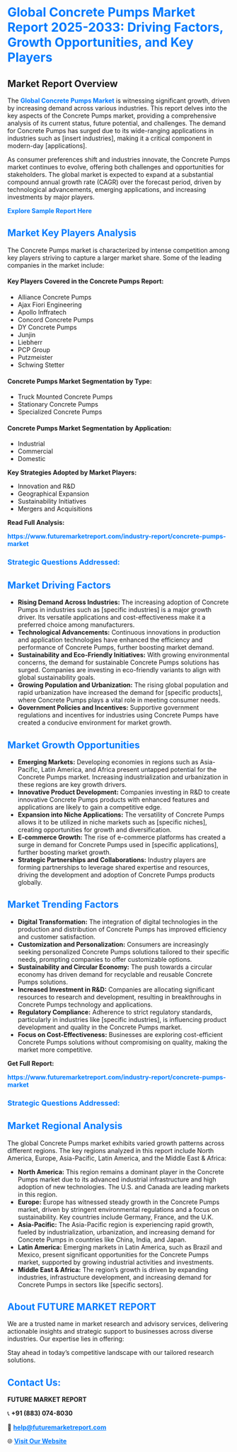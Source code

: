 <h1 style="color: #007BFF;">Global Concrete Pumps Market Report 2025-2033: Driving Factors, Growth Opportunities, and Key Players</h1>

<section id="overview">
<h2>Market Report Overview</h2>
<p>The <a href="https://www.futuremarketreport.com/industry-report/concrete-pumps-market" style="color: #007BFF; text-decoration: none;"><strong>Global Concrete Pumps Market</strong></a> is witnessing significant growth, driven by increasing demand across various industries. This report delves into the key aspects of the Concrete Pumps market, providing a comprehensive analysis of its current status, future potential, and challenges. The demand for Concrete Pumps has surged due to its wide-ranging applications in industries such as [insert industries], making it a critical component in modern-day [applications].</p>
<p>As consumer preferences shift and industries innovate, the Concrete Pumps market continues to evolve, offering both challenges and opportunities for stakeholders. The global market is expected to expand at a substantial compound annual growth rate (CAGR) over the forecast period, driven by technological advancements, emerging applications, and increasing investments by major players.</p>
</section>

<section id="overview">
<p><a href="https://www.futuremarketreport.com/request-sample/reportId=107774" style="color: #007BFF; text-decoration: none;"><strong>Explore Sample Report Here</strong></a></p>
</section>

<section id="key-players">
<h2 style="color: #007BFF;">Market Key Players Analysis</h2>
<p>The Concrete Pumps market is characterized by intense competition among key players striving to capture a larger market share. Some of the leading companies in the market include:</p>
<h4>Key Players Covered in the Concrete Pumps Report:</h4>
<ul><li>Alliance Concrete Pumps</li><li>Ajax Fiori Engineering</li><li>Apollo Inffratech</li><li>Concord Concrete Pumps</li><li>DY Concrete Pumps</li><li>Junjin</li><li>Liebherr</li><li>PCP Group</li><li>Putzmeister</li><li>Schwing Stetter</li></ul>
<h4>Concrete Pumps Market Segmentation by Type:</h4>
<ul><li>Truck Mounted Concrete Pumps</li><li>Stationary Concrete Pumps</li><li>Specialized Concrete Pumps</li></ul>

<h4>Concrete Pumps Market Segmentation by Application:</h4>
<ul><li>Industrial</li><li>Commercial</li><li>Domestic</li></ul>
<p><strong>Key Strategies Adopted by Market Players:</strong></p>
<ul>
<li>Innovation and R&D</li>
<li>Geographical Expansion</li>
<li>Sustainability Initiatives</li>
<li>Mergers and Acquisitions</li>
</ul>
</section>

<section>
<p><strong>Read Full Analysis: </strong></p><a href="https://www.futuremarketreport.com/industry-report/concrete-pumps-market" style="color: #007BFF; text-decoration: none;"><strong>https://www.futuremarketreport.com/industry-report/concrete-pumps-market</strong></a>
<h3 style="color: #007BFF;">Strategic Questions Addressed:</h3>
</section>

<section id="driving-factors">
<h2 style="color: #007BFF;">Market Driving Factors</h2>
<ul>
<li><strong>Rising Demand Across Industries:</strong> The increasing adoption of Concrete Pumps in industries such as [specific industries] is a major growth driver. Its versatile applications and cost-effectiveness make it a preferred choice among manufacturers.</li>
<li><strong>Technological Advancements:</strong> Continuous innovations in production and application technologies have enhanced the efficiency and performance of Concrete Pumps, further boosting market demand.</li>
<li><strong>Sustainability and Eco-Friendly Initiatives:</strong> With growing environmental concerns, the demand for sustainable Concrete Pumps solutions has surged. Companies are investing in eco-friendly variants to align with global sustainability goals.</li>
<li><strong>Growing Population and Urbanization:</strong> The rising global population and rapid urbanization have increased the demand for [specific products], where Concrete Pumps plays a vital role in meeting consumer needs.</li>
<li><strong>Government Policies and Incentives:</strong> Supportive government regulations and incentives for industries using Concrete Pumps have created a conducive environment for market growth.</li>
</ul>
</section>

<section id="growth-opportunities">
<h2 style="color: #007BFF;">Market Growth Opportunities</h2>
<ul>
<li><strong>Emerging Markets:</strong> Developing economies in regions such as Asia-Pacific, Latin America, and Africa present untapped potential for the Concrete Pumps market. Increasing industrialization and urbanization in these regions are key growth drivers.</li>
<li><strong>Innovative Product Development:</strong> Companies investing in R&D to create innovative Concrete Pumps products with enhanced features and applications are likely to gain a competitive edge.</li>
<li><strong>Expansion into Niche Applications:</strong> The versatility of Concrete Pumps allows it to be utilized in niche markets such as [specific niches], creating opportunities for growth and diversification.</li>
<li><strong>E-commerce Growth:</strong> The rise of e-commerce platforms has created a surge in demand for Concrete Pumps used in [specific applications], further boosting market growth.</li>
<li><strong>Strategic Partnerships and Collaborations:</strong> Industry players are forming partnerships to leverage shared expertise and resources, driving the development and adoption of Concrete Pumps products globally.</li>
</ul>
</section>

<section id="trending-factors">
<h2 style="color: #007BFF;">Market Trending Factors</h2>
<ul>
<li><strong>Digital Transformation:</strong> The integration of digital technologies in the production and distribution of Concrete Pumps has improved efficiency and customer satisfaction.</li>
<li><strong>Customization and Personalization:</strong> Consumers are increasingly seeking personalized Concrete Pumps solutions tailored to their specific needs, prompting companies to offer customizable options.</li>
<li><strong>Sustainability and Circular Economy:</strong> The push towards a circular economy has driven demand for recyclable and reusable Concrete Pumps solutions.</li>
<li><strong>Increased Investment in R&D:</strong> Companies are allocating significant resources to research and development, resulting in breakthroughs in Concrete Pumps technology and applications.</li>
<li><strong>Regulatory Compliance:</strong> Adherence to strict regulatory standards, particularly in industries like [specific industries], is influencing product development and quality in the Concrete Pumps market.</li>
<li><strong>Focus on Cost-Effectiveness:</strong> Businesses are exploring cost-efficient Concrete Pumps solutions without compromising on quality, making the market more competitive.</li>
</ul>
</section>

<section>
<p><strong>Get Full Report: </strong></p><a href="https://www.futuremarketreport.com/industry-report/concrete-pumps-market" style="color: #007BFF; text-decoration: none;"><strong>https://www.futuremarketreport.com/industry-report/concrete-pumps-market</strong></a>
<h3 style="color: #007BFF;">Strategic Questions Addressed:</h3>
</section>


<section id="regional-analysis">
<h2 style="color: #007BFF;">Market Regional Analysis</h2>
<p>The global Concrete Pumps market exhibits varied growth patterns across different regions. The key regions analyzed in this report include North America, Europe, Asia-Pacific, Latin America, and the Middle East & Africa:</p>
<ul>
<li><strong>North America:</strong> This region remains a dominant player in the Concrete Pumps market due to its advanced industrial infrastructure and high adoption of new technologies. The U.S. and Canada are leading markets in this region.</li>
<li><strong>Europe:</strong> Europe has witnessed steady growth in the Concrete Pumps market, driven by stringent environmental regulations and a focus on sustainability. Key countries include Germany, France, and the U.K.</li>
<li><strong>Asia-Pacific:</strong> The Asia-Pacific region is experiencing rapid growth, fueled by industrialization, urbanization, and increasing demand for Concrete Pumps in countries like China, India, and Japan.</li>
<li><strong>Latin America:</strong> Emerging markets in Latin America, such as Brazil and Mexico, present significant opportunities for the Concrete Pumps market, supported by growing industrial activities and investments.</li>
<li><strong>Middle East & Africa:</strong> The region’s growth is driven by expanding industries, infrastructure development, and increasing demand for Concrete Pumps in sectors like [specific sectors].</li>
</ul>
</section>

<footer>
<h2 style="color: #007BFF;">About FUTURE MARKET REPORT</h2>
<p>We are a trusted name in market research and advisory services, delivering actionable insights and strategic support to businesses across diverse industries. Our expertise lies in offering:</p>

<p>Stay ahead in today’s competitive landscape with our tailored research solutions.</p>

<h2 style="color: #007BFF;">Contact Us:</h2>
<p><strong>FUTURE MARKET REPORT</strong></p>
<p>📞 <strong>+91 (883) 074-8030</strong></p>
<p>📧 <strong><a href="mailto:help@futuremarketreport.com" style="color: #007BFF;">help@futuremarketreport.com</a></strong></p>
<p>🌐 <strong><a href="https://www.futuremarketreport.com/" style="color: #007BFF;">Visit Our Website</a></strong></p>
</footer>